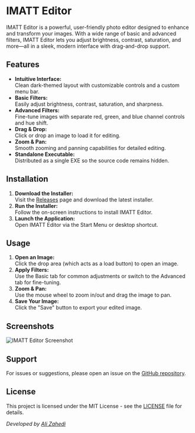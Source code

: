 # IMATT Editor

IMATT Editor is a powerful, user-friendly photo editor designed to enhance and transform your images. With a wide range of basic and advanced filters, IMATT Editor lets you adjust brightness, contrast, saturation, and more—all in a sleek, modern interface with drag-and-drop support.

## Features

- **Intuitive Interface:**  
  Clean dark-themed layout with customizable controls and a custom menu bar.
- **Basic Filters:**  
  Easily adjust brightness, contrast, saturation, and sharpness.
- **Advanced Filters:**  
  Fine-tune images with separate red, green, and blue channel controls and hue shift.
- **Drag & Drop:**  
  Click or drop an image to load it for editing.
- **Zoom & Pan:**  
  Smooth zooming and panning capabilities for detailed editing.
- **Standalone Executable:**  
  Distributed as a single EXE so the source code remains hidden.

## Installation

1. **Download the Installer:**  
   Visit the [Releases](https://github.com/Alixahedi/IMATT-Editor/releases) page and download the latest installer.
2. **Run the Installer:**  
   Follow the on-screen instructions to install IMATT Editor.
3. **Launch the Application:**  
   Open IMATT Editor via the Start Menu or desktop shortcut.

## Usage

1. **Open an Image:**  
   Click the drop area (which acts as a load button) to open an image.
2. **Apply Filters:**  
   Use the Basic tab for common adjustments or switch to the Advanced tab for fine-tuning.
3. **Zoom & Pan:**  
   Use the mouse wheel to zoom in/out and drag the image to pan.
4. **Save Your Image:**  
   Click the "Save" button to export your edited image.

## Screenshots

![IMATT Editor Screenshot](screenshot.png)

## Support

For issues or suggestions, please open an issue on the [GitHub repository](https://github.com/Alixahedi/IMATT-Editor/issues).

## License

This project is licensed under the MIT License - see the [LICENSE](LICENSE) file for details.

*Developed by [Ali Zahedi](https://github.com/Alixahedi)*
